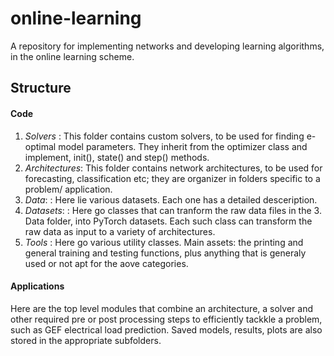 # online-learning
A repository for implementing networks and developing learning algorithms, in the online learning scheme.

## Structure

#### **Code**

1. *Solvers*      : This folder contains custom solvers, to be used for finding e-optimal model parameters. They inherit from the optimizer class and implement, init(), state() and step() methods.
2. *Architectures*: This folder contains network architectures, to be used for forecasting, classification etc; they are organizer in folders specific to a problem/ application.
3. *Data*:        : Here lie various datasets. Each one has a detailed desceription.
4. *Datasets*:        : Here go classes that can tranform the raw data files in the 3. Data
folder, into PyTorch datasets. Each such class can transform the raw data as input to a variety of
architectures. 
5. *Tools* :  Here go various utility classes. Main assets: the printing and general training and testing functions, plus anything that is generaly used or not apt for the aove categories.

#### **Applications** 
Here are the top level modules that combine an architecture, a solver and other required pre or post processing steps to efficiently tackkle a problem, such as GEF electrical load prediction. Saved models, results, plots are also stored in the appropriate subfolders.






